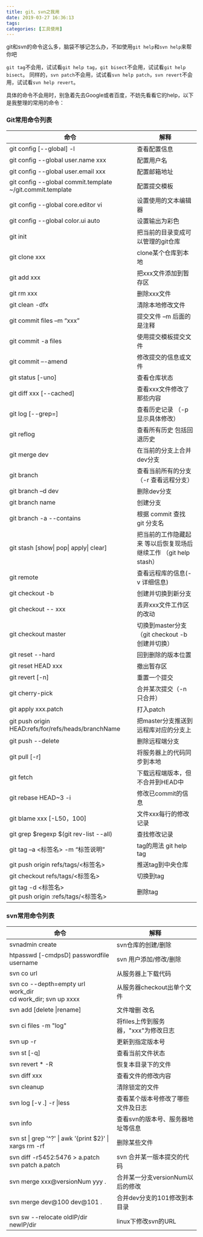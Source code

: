 ```yaml
---
title: git、svn之我用
date: 2019-03-27 16:36:13
tags:
categories: [工具使用]
---
```


git和svn的命令这么多，脑袋不够记怎么办，不如使用`git help`和`svn help`来帮你吧

`git tag`不会用，试试看`git help tag`，`git bisect`不会用，试试看`git help bisect`。
同样的，`svn patch`不会用，试试看`svn help patch`，`svn revert`不会用，试试看`svn help revert`。

具体的命令不会用时，别急着先去Google或者百度，不妨先看看它的help，以下是我整理的常用的命令：

<!--more-->
### Git常用命令列表

| 命令 | 解释 |
| --- | --- |
| git config [--global] -l | 查看配置信息 |
| git config --global user.name xxx | 配置用户名 |
| git config --global user.email xxx | 配置邮箱地址 |
| git config --global commit.template ~/git.commit.template| 配置提交模板 |
| git config --global core.editor vi | 设置使用的文本编辑器 |
| git config --global color.ui auto | 设置输出为彩色 |
| git init | 把当前的目录变成可以管理的git仓库 |
| git clone xxx | clone某个仓库到本地 |
| git add xxx | 把xxx文件添加到暂存区 |
| git rm xxx | 删除xxx文件 |
| git clean -dfx | 清除本地修改文件 |
| git commit  files  –m “xxx” | 提交文件 –m 后面的是注释 |
| git commit -a files | 使用提交模板提交文件|
| git commit –-amend | 修改提交的信息或文件 |
| git status [-uno] | 查看仓库状态 |
| git diff xxx [--cached]| 查看xxx文件修改了那些内容 |
| git log [--grep=] | 查看历史记录 （-p 显示具体修改）|
| git reflog | 查看所有历史 包括回退历史 |
| git merge dev | 在当前的分支上合并dev分支 |
| git branch | 查看当前所有的分支 （-r 查看远程分支） |
| git branch –d dev | 删除dev分支 |
| git branch name | 创建分支 |
| git branch -a --contains <commit> | 根据 commit 查找 git 分支名 |
| git stash [show&#124; pop&#124; apply&#124; clear] | 把当前的工作隐藏起来 等以后恢复现场后继续工作 （git help stash） |
| git remote | 查看远程库的信息(-v 详细信息) |
| git checkout -b <branch> | 创建并切换到新分支 |
| git checkout -- xxx | 丢弃xxx文件工作区的改动 |
| git checkout master | 切换到master分支  （git checkout -b 创建并切换） |
| git reset --hard <commit> | 回到删除的版本位置  |
| git reset HEAD xxx | 撤出暂存区 |
| git revert <commit> [-n]| 重置一个提交 |
| git cherry-pick <commit>  | 合并某次提交（-n 只合并）|
| git apply xxx.patch | 打入patch |
| git push origin HEAD:refs/for/refs/heads/branchName | 把master分支推送到远程库对应的分支上 |
| git push <remote> --delete <branch> | 删除远程端分支 |
| git pull [-r]  | 将服务器上的代码同步到本地 |
| git fetch | 下载远程端版本，但不合并到HEAD中 |
| git rebase HEAD~3 -i | 修改已commit的信息 |
| git blame xxx [-L50，100] | 文件xxx每行的修改记录 |
| git grep $regexp $(git rev-list --all)| 查找修改记录 |
| git tag –a <标签名> -m “标签说明” | tag的用法 git help tag |
| git push origin refs/tags/<标签名> | 推送tag到中央仓库 |
| git checkout refs/tags/<标签名> | 切换到tag |
| git tag -d <标签名><br>git push origin :refs/tags/<标签名> | 删除tag |


### svn常用命令列表

| 命令 | 解释 |
| --- | --- |
| svnadmin create | svn仓库的创建/删除 |
| htpasswd [-cmdpsD] passwordfile username | svn 用户添加/修改/删除 |
| svn co url | 从服务器上下载代码 |
| svn co --depth=empty url  work_dir <br>cd work_dir; svn up xxxx | 从服务器checkout出单个文件 |
| svn add [delete &#124;rename] | 文件增删 改名 |
| svn ci files -m "log" | 将files上传到服务器，"xxx"为修改日志 |
| svn up -r <versionNum> | 更新到指定版本号 |
| svn st [-q] | 查看当前文件状态 |
| svn revert * -R | 恢复本目录下的文件 |
| svn diff xxx | 查看文件的修改内容 |
| svn cleanup | 清除锁定的文件 |
| svn log [-v .] -r <versionNum> &#124;less | 查看某个版本号修改了哪些文件及日志 |
| svn info | 查看svn的版本号、服务器地址等信息 |
| svn st &#124; grep '^?' &#124; awk '{print $2}' &#124; xargs rm -rf | 删除某些文件 |
| svn diff -r5452:5476 > a.patch<br>svn patch a.patch | svn 合并某一版本提交的代码 |
| svn merge xxx@versionNum yyy . | 合并某一分支versionNum以后的修改 |
| svn merge dev@100 dev@101 . | 合并dev分支的101修改到本目录 |
| svn sw --relocate oldIP/dir newIP/dir | linux下修改svn的URL |
